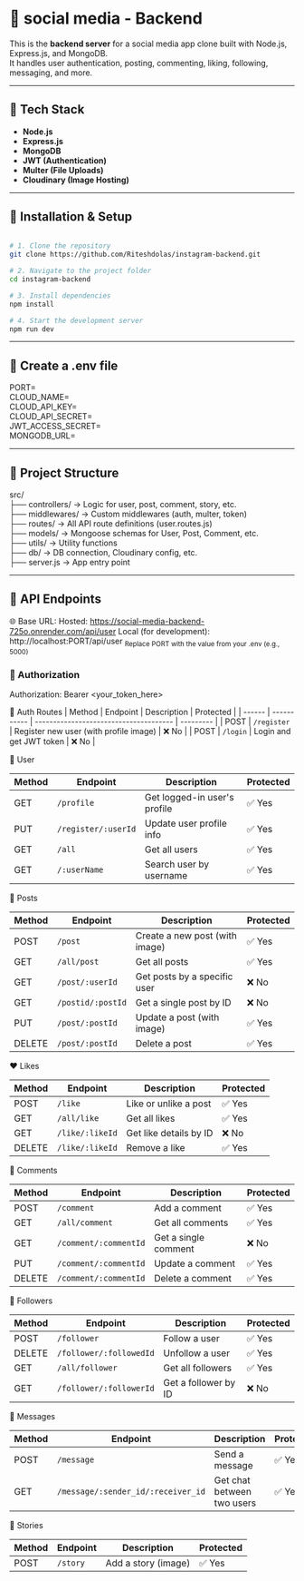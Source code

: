 # 📸 social media - Backend

This is the **backend server** for a social media app clone built with Node.js, Express.js, and MongoDB.  
It handles user authentication, posting, commenting, liking, following, messaging, and more.

---

## 🚀 Tech Stack

- **Node.js**
- **Express.js**
- **MongoDB**
- **JWT (Authentication)**
- **Multer (File Uploads)**
- **Cloudinary (Image Hosting)**

---
## 🔧 Installation & Setup

```bash
 
# 1. Clone the repository
git clone https://github.com/Riteshdolas/instagram-backend.git

# 2. Navigate to the project folder
cd instagram-backend

# 3. Install dependencies
npm install

# 4. Start the development server
npm run dev
```
---
## 🔐 Create a .env file

PORT=             
CLOUD_NAME=   
CLOUD_API_KEY=                 
CLOUD_API_SECRET=       
JWT_ACCESS_SECRET=            
MONGODB_URL=    

---
## 📁 Project Structure 
src/                   
├── controllers/       → Logic for user, post, comment, story, etc.             
├── middlewares/       → Custom middlewares (auth, multer, token)   
├── routes/            → All API route definitions (user.routes.js)       
├── models/            → Mongoose schemas for User, Post, Comment, etc.     
├── utils/             → Utility functions          
├── db/            → DB connection, Cloudinary config, etc.       
├── server.js           → App entry point

---
## 📖 API Endpoints
🌐 Base URL:
Hosted: https://social-media-backend-725o.onrender.com/api/user
Local (for development): http://localhost:PORT/api/user
<sub>Replace PORT with the value from your .env (e.g., 5000)</sub>

### 🔑 Authorization
Authorization: Bearer <your_token_here>

🔐 Auth Routes
| Method | Endpoint    | Description                            | Protected |
| ------ | ----------- | -------------------------------------- | --------- |
| POST   | `/register` | Register new user (with profile image) | ❌ No      |
| POST   | `/login`    | Login and get JWT token                | ❌ No      |

👤 User

| Method | Endpoint            | Description                  | Protected |
| ------ | ------------------- | ---------------------------- | --------- |
| GET    | `/profile`          | Get logged-in user's profile | ✅ Yes     |
| PUT    | `/register/:userId` | Update user profile info     | ✅ Yes     |
| GET    | `/all`              | Get all users                | ✅ Yes     |
| GET    | `/:userName`        | Search user by username      | ✅ Yes     |

📝 Posts

| Method | Endpoint          | Description                    | Protected |
| ------ | ----------------- | ------------------------------ | --------- |
| POST   | `/post`           | Create a new post (with image) | ✅ Yes     |
| GET    | `/all/post`       | Get all posts                  | ✅ Yes     |
| GET    | `/post/:userId`   | Get posts by a specific user   | ❌ No      |
| GET    | `/postid/:postId` | Get a single post by ID        | ❌ No      |
| PUT    | `/post/:postId`   | Update a post (with image)     | ✅ Yes     |
| DELETE | `/post/:postId`   | Delete a post                  | ✅ Yes     |

❤️ Likes

| Method | Endpoint        | Description            | Protected |
| ------ | --------------- | ---------------------- | --------- |
| POST   | `/like`         | Like or unlike a post  | ✅ Yes     |
| GET    | `/all/like`     | Get all likes          | ✅ Yes     |
| GET    | `/like/:likeId` | Get like details by ID | ❌ No      |
| DELETE | `/like/:likeId` | Remove a like          | ✅ Yes     |

💬 Comments

| Method | Endpoint              | Description          | Protected |
| ------ | --------------------- | -------------------- | --------- |
| POST   | `/comment`            | Add a comment        | ✅ Yes     |
| GET    | `/all/comment`        | Get all comments     | ✅ Yes     |
| GET    | `/comment/:commentId` | Get a single comment | ❌ No      |
| PUT    | `/comment/:commentId` | Update a comment     | ✅ Yes     |
| DELETE | `/comment/:commentId` | Delete a comment     | ✅ Yes     |

👥 Followers

| Method | Endpoint                | Description          | Protected |
| ------ | ----------------------- | -------------------- | --------- |
| POST   | `/follower`             | Follow a user        | ✅ Yes     |
| DELETE | `/follower/:followedId` | Unfollow a user      | ✅ Yes     |
| GET    | `/all/follower`         | Get all followers    | ✅ Yes     |
| GET    | `/follower/:followerId` | Get a follower by ID | ❌ No      |

📩 Messages

| Method | Endpoint                           | Description                | Protected |
| ------ | ---------------------------------- | -------------------------- | --------- |
| POST   | `/message`                         | Send a message             | ✅ Yes     |
| GET    | `/message/:sender_id/:receiver_id` | Get chat between two users | ✅ Yes     |

📖 Stories

| Method | Endpoint | Description         | Protected |
| ------ | -------- | ------------------- | --------- |
| POST   | `/story` | Add a story (image) | ✅ Yes     |
